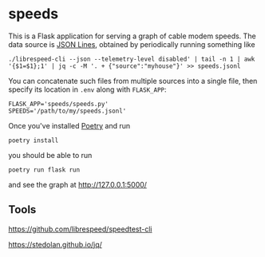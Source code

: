 speeds
======

This is a Flask application for serving a graph of cable modem
speeds. The data source is [JSON Lines](https://jsonlines.org/),
obtained by periodically running something like

    ./librespeed-cli --json --telemetry-level disabled' | tail -n 1 | awk '{$1=$1};1' | jq -c -M '. + {"source":"myhouse"}' >> speeds.jsonl

You can concatenate such files from multiple sources into a single
file, then specify its location in `.env` along with `FLASK_APP`:

    FLASK_APP='speeds/speeds.py'
    SPEEDS='/path/to/my/speeds.jsonl'

Once you've installed [Poetry](https://python-poetry.org/) and run

    poetry install
     
you should be able to run

    poetry run flask run
    
and see the graph at http://127.0.0.1:5000/

Tools
-----

https://github.com/librespeed/speedtest-cli

https://stedolan.github.io/jq/
